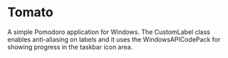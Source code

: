 Tomato
======

A simple Pomodoro application for Windows. The CustomLabel class enables anti-aliasing on labels and it uses the WindowsAPICodePack for showing progress in the taskbar icon area.
